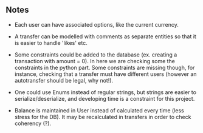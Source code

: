
## Notes  
* Each user can have associated options, like the current currency.

* A transfer can be modelled with comments as separate entities so that 
it is easier to handle 'likes' etc.

* Some constraints could be added to the database (ex. creating a 
transaction with amount = 0). In here we are checking some the constraints
in the python part. Some constraints are missing though, for instance, 
checking that a transfer must have different users (however an autotransfer should 
be legal, why not!).

* One could use Enums instead of regular strings, but strings are easier to serialize/deserialize,
and developing time is a constraint for this project.

* Balance is maintained in User instead of calculated every time (less stress for the DB). It may be
recalculated in transfers in order to check coherency (?).
